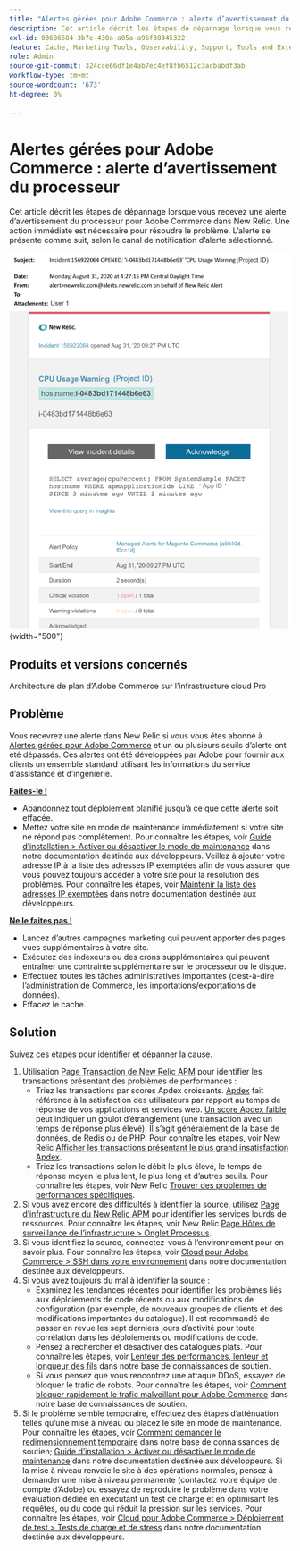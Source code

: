 ```yaml
---
title: "Alertes gérées pour Adobe Commerce : alerte d’avertissement du processeur"
description: Cet article décrit les étapes de dépannage lorsque vous recevez une alerte d’avertissement du processeur pour Adobe Commerce dans New Relic. Une action immédiate est nécessaire pour résoudre le problème. L’alerte se présente comme suit, selon le canal de notification d’alerte sélectionné.
exl-id: 03686684-3b7e-430a-a05a-a96f38345322
feature: Cache, Marketing Tools, Observability, Support, Tools and External Services
role: Admin
source-git-commit: 324cce66df1e4ab7ec4ef8fb6512c3acbabdf3ab
workflow-type: tm+mt
source-wordcount: '673'
ht-degree: 0%

---
```


# Alertes gérées pour Adobe Commerce : alerte d’avertissement du processeur

Cet article décrit les étapes de dépannage lorsque vous recevez une alerte d’avertissement du processeur pour Adobe Commerce dans New Relic. Une action immédiate est nécessaire pour résoudre le problème. L’alerte se présente comme suit, selon le canal de notification d’alerte sélectionné.

![Alerte d’avertissement du processeur](assets/cpu-warning-magento-managed.png){width="500"}

## Produits et versions concernés

Architecture de plan d’Adobe Commerce sur l’infrastructure cloud Pro

## Problème

Vous recevrez une alerte dans New Relic si vous vous êtes abonné à [Alertes gérées pour Adobe Commerce](/help/support-tools/managed-alerts-for-adobe-commerce/managed-alerts-for-magento-commerce.md) et un ou plusieurs seuils d’alerte ont été dépassés. Ces alertes ont été développées par Adobe pour fournir aux clients un ensemble standard utilisant les informations du service d’assistance et d’ingénierie.

<u> **Faites-le !** </u>

* Abandonnez tout déploiement planifié jusqu’à ce que cette alerte soit effacée.
* Mettez votre site en mode de maintenance immédiatement si votre site ne répond pas complètement. Pour connaître les étapes, voir [Guide d’installation > Activer ou désactiver le mode de maintenance](https://devdocs.magento.com/guides/v2.4/install-gde/install/cli/install-cli-subcommands-maint.html?itm_source=devdocs&amp;itm_medium=search_page&amp;itm_campaign=federated_search&amp;itm_term=mainten) dans notre documentation destinée aux développeurs. Veillez à ajouter votre adresse IP à la liste des adresses IP exemptées afin de vous assurer que vous pouvez toujours accéder à votre site pour la résolution des problèmes. Pour connaître les étapes, voir [Maintenir la liste des adresses IP exemptées](https://devdocs.magento.com/guides/v2.4/install-gde/install/cli/install-cli-subcommands-maint.html?itm_source=devdocs&amp;itm_medium=search_page&amp;itm_campaign=federated_search&amp;itm_term=mainten#instgde-cli-maint-exempt) dans notre documentation destinée aux développeurs.

<u>**Ne le faites pas !**</u>

* Lancez d’autres campagnes marketing qui peuvent apporter des pages vues supplémentaires à votre site.
* Exécutez des indexeurs ou des crons supplémentaires qui peuvent entraîner une contrainte supplémentaire sur le processeur ou le disque.
* Effectuez toutes les tâches administratives importantes (c’est-à-dire l’administration de Commerce, les importations/exportations de données).
* Effacez le cache.

## Solution

Suivez ces étapes pour identifier et dépanner la cause.

1. Utilisation [Page Transaction de New Relic APM](https://docs.newrelic.com/docs/apm/applications-menu/monitoring/transactions-page-find-specific-performance-problems) pour identifier les transactions présentant des problèmes de performances :
   * Triez les transactions par scores Apdex croissants. [Apdex](https://docs.newrelic.com/docs/apm/new-relic-apm/apdex/apdex-measure-user-satisfaction) fait référence à la satisfaction des utilisateurs par rapport au temps de réponse de vos applications et services web. [Un score Apdex faible](/help/troubleshooting/miscellaneous/troubleshoot-performance-using-new-relic-on-magento-commerce.md#low_user_satisfaction) peut indiquer un goulot d’étranglement (une transaction avec un temps de réponse plus élevé). Il s’agit généralement de la base de données, de Redis ou de PHP. Pour connaître les étapes, voir New Relic [Afficher les transactions présentant le plus grand insatisfaction Apdex](https://docs.newrelic.com/docs/apm/new-relic-apm/apdex/view-your-apdex-score#apdex-dissat).
   * Triez les transactions selon le débit le plus élevé, le temps de réponse moyen le plus lent, le plus long et d’autres seuils. Pour connaître les étapes, voir New Relic [Trouver des problèmes de performances spécifiques](https://docs.newrelic.com/docs/apm/applications-menu/monitoring/transactions-page-find-specific-performance-problems).
1. Si vous avez encore des difficultés à identifier la source, utilisez [Page d’infrastructure du New Relic APM](https://docs.newrelic.com/docs/infrastructure/infrastructure-ui-pages/infra-hosts-ui-page/) pour identifier les services lourds de ressources. Pour connaître les étapes, voir New Relic [Page Hôtes de surveillance de l’infrastructure > Onglet Processus](https://docs.newrelic.com/docs/infrastructure/infrastructure-ui-pages/infra-hosts-ui-page/#processes).
1. Si vous identifiez la source, connectez-vous à l’environnement pour en savoir plus. Pour connaître les étapes, voir [Cloud pour Adobe Commerce > SSH dans votre environnement](https://devdocs.magento.com/cloud/env/environments-ssh.html#ssh) dans notre documentation destinée aux développeurs.
1. Si vous avez toujours du mal à identifier la source :
   * Examinez les tendances récentes pour identifier les problèmes liés aux déploiements de code récents ou aux modifications de configuration (par exemple, de nouveaux groupes de clients et des modifications importantes du catalogue). Il est recommandé de passer en revue les sept derniers jours d’activité pour toute corrélation dans les déploiements ou modifications de code.
   * Pensez à rechercher et désactiver des catalogues plats. Pour connaître les étapes, voir [Lenteur des performances, lenteur et longueur des fils](/help/troubleshooting/miscellaneous/slow-performance-slow-and-long-running-crons.md) dans notre base de connaissances de soutien.
   * Si vous pensez que vous rencontrez une attaque DDoS, essayez de bloquer le trafic de robots. Pour connaître les étapes, voir [Comment bloquer rapidement le trafic malveillant pour Adobe Commerce](/help/how-to/general/block-malicious-traffic-for-magento-commerce-on-fastly-level.md) dans notre base de connaissances de soutien.
1. Si le problème semble temporaire, effectuez des étapes d’atténuation telles qu’une mise à niveau ou placez le site en mode de maintenance. Pour connaître les étapes, voir [Comment demander le redimensionnement temporaire](/help/how-to/general/how-to-request-temporary-magento-upsize.md) dans notre base de connaissances de soutien; [Guide d’installation > Activer ou désactiver le mode de maintenance](https://devdocs.magento.com/guides/v2.4/install-gde/install/cli/install-cli-subcommands-maint.html?itm_source=devdocs&amp;itm_medium=search_page&amp;itm_campaign=federated_search&amp;itm_term=mainten) dans notre documentation destinée aux développeurs. Si la mise à niveau renvoie le site à des opérations normales, pensez à demander une mise à niveau permanente (contactez votre équipe de compte d’Adobe) ou essayez de reproduire le problème dans votre évaluation dédiée en exécutant un test de charge et en optimisant les requêtes, ou du code qui réduit la pression sur les services. Pour connaître les étapes, voir [Cloud pour Adobe Commerce > Déploiement de test > Tests de charge et de stress](https://devdocs.magento.com/cloud/live/stage-prod-test.html#loadtest) dans notre documentation destinée aux développeurs.
